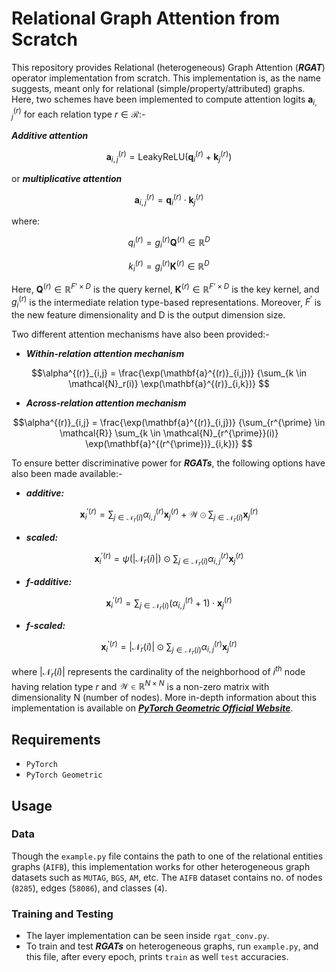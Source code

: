 # Relational Graph Attention from Scratch

This repository provides Relational (heterogeneous) Graph Attention (***RGAT***) operator implementation from scratch. This implementation is, as the name suggests, meant only for relational (simple/property/attributed) graphs. Here, two schemes have been implemented to compute attention logits $\mathbf{a}^{(r)}_{i,j}$ for each relation type $r \in \mathcal{R}$:-

***Additive attention***
```math
\mathbf{a}^{(r)}_{i,j} = \mathrm{LeakyReLU}(\mathbf{q}^{(r)}_i +
	        \mathbf{k}^{(r)}_j)

```
or ***multiplicative attention***
```math
\mathbf{a}^{(r)}_{i,j} = \mathbf{q}^{(r)}_i \cdot \mathbf{k}^{(r)}_j
```
where:
```math
q^{(r)}_i = g^{(r)}_i \mathbf{Q}^{(r)} \in \mathbb{R}^D
```
```math
k^{(r)}_i = g^{(r)}_i \mathbf{K}^{(r)} \in \mathbb{R}^D
```
Here, $\mathbf{Q}^{(r)} \in \mathbb{R}^{F’ \times D}$ is the query kernel, $\mathbf{K}^{(r)} \in \mathbb{R}^{F’ \times D}$ is the key kernel, and $g^{(r)}_i$ is the intermediate relation type-based representations. Moreover, $F^\prime$ is the new feature dimensionality and D is the output dimension size.

Two different attention mechanisms have also been provided:-
-	***Within-relation attention mechanism***
```math
\alpha^{(r)}_{i,j} =
	        \frac{\exp(\mathbf{a}^{(r)}_{i,j})}
	        {\sum_{k \in \mathcal{N}_r(i)} \exp(\mathbf{a}^{(r)}_{i,k})}

```
-	***Across-relation attention mechanism***
```math
\alpha^{(r)}_{i,j} =
	        \frac{\exp(\mathbf{a}^{(r)}_{i,j})}
	        {\sum_{r^{\prime} \in \mathcal{R}}
	        \sum_{k \in \mathcal{N}_{r^{\prime}}(i)}
	        \exp(\mathbf{a}^{(r^{\prime})}_{i,k})}

```
To ensure better discriminative power for ***RGATs***, the following options have also been made available:-
-	***additive:***  
```math
\mathbf{x}^{{\prime}(r)}_i =
	        \sum_{j \in \mathcal{N}_r(i)}
	        \alpha^{(r)}_{i,j} \mathbf{x}^{(r)}_j + \mathcal{W} \odot
	        \sum_{j \in \mathcal{N}_r(i)} \mathbf{x}^{(r)}_j
```
-	***scaled:*** 
```math
\mathbf{x}^{{\prime}(r)}_i =
	        \psi(|\mathcal{N}_r(i)|) \odot
	        \sum_{j \in \mathcal{N}_r(i)} \alpha^{(r)}_{i,j} \mathbf{x}^{(r)}_j
```
-	***f-additive:*** 
```math
\mathbf{x}^{{\prime}(r)}_i =
	        \sum_{j \in \mathcal{N}_r(i)}
	        (\alpha^{(r)}_{i,j} + 1) \cdot \mathbf{x}^{(r)}_j
```
-	***f-scaled:*** 
```math
\mathbf{x}^{{\prime}(r)}_i =
	        |\mathcal{N}_r(i)| \odot \sum_{j \in \mathcal{N}_r(i)}
	        \alpha^{(r)}_{i,j} \mathbf{x}^{(r)}_j
```
where $|\mathcal{N}_r(i)|$ represents the cardinality of the neighborhood of $i^{th}$ node having relation type $r$ and $\mathcal{W} \in \mathbb{R}^{N \times N}$ is a non-zero matrix with dimensionality N (number of nodes).
More in-depth information about this implementation is available on [***PyTorch Geometric Official Website***](https://pytorch-geometric.readthedocs.io/en/latest/generated/torch_geometric.nn.conv.RGATConv.html#torch_geometric.nn.conv.RGATConv).
## Requirements
-	`PyTorch`
-	`PyTorch Geometric`
## Usage
### Data
Though the `example.py` file contains the path to one of the relational entities graphs (`AIFB`), this implementation works for other heterogeneous graph datasets such as `MUTAG`, `BGS`, `AM`, etc. The `AIFB` dataset contains no. of nodes (`8285`), edges (`58086`), and classes (`4`).
### Training and Testing
- The layer implementation can be seen inside `rgat_conv.py`.
- To train and test ***RGATs*** on heterogeneous graphs, run `example.py`, and this file, after every epoch, prints `train` as well `test` accuracies.
